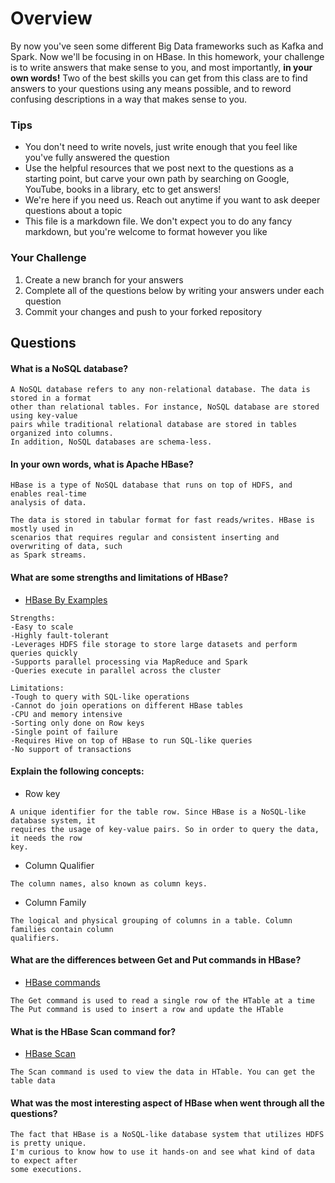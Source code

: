# Overview

By now you've seen some different Big Data frameworks such as Kafka and Spark. Now we'll be focusing in on HBase. In this homework, your
challenge is to write answers that make sense to you, and most importantly, **in your own words!**
Two of the best skills you can get from this class are to find answers to your questions using any means possible, and to
reword confusing descriptions in a way that makes sense to you. 

### Tips
* You don't need to write novels, just write enough that you feel like you've fully answered the question
* Use the helpful resources that we post next to the questions as a starting point, but carve your own path by searching on Google, YouTube, books in a library, etc to get answers!
* We're here if you need us. Reach out anytime if you want to ask deeper questions about a topic 
* This file is a markdown file. We don't expect you to do any fancy markdown, but you're welcome to format however you like


### Your Challenge
1. Create a new branch for your answers 
2. Complete all of the questions below by writing your answers under each question
3. Commit your changes and push to your forked repository

## Questions
#### What is a NoSQL database? 
```
A NoSQL database refers to any non-relational database. The data is stored in a format
other than relational tables. For instance, NoSQL database are stored using key-value
pairs while traditional relational database are stored in tables organized into columns.
In addition, NoSQL databases are schema-less.
```

#### In your own words, what is Apache HBase? 
```
HBase is a type of NoSQL database that runs on top of HDFS, and enables real-time
analysis of data.

The data is stored in tabular format for fast reads/writes. HBase is mostly used in 
scenarios that requires regular and consistent inserting and overwriting of data, such
as Spark streams.
```

#### What are some strengths and limitations of HBase? 
* [HBase By Examples](https://sparkbyexamples.com/apache-hbase-tutorial/)
```
Strengths:
-Easy to scale
-Highly fault-tolerant
-Leverages HDFS file storage to store large datasets and perform queries quickly
-Supports parallel processing via MapReduce and Spark
-Queries execute in parallel across the cluster

Limitations:
-Tough to query with SQL-like operations
-Cannot do join operations on different HBase tables
-CPU and memory intensive
-Sorting only done on Row keys
-Single point of failure
-Requires Hive on top of HBase to run SQL-like queries
-No support of transactions
```
#### Explain the following concepts: 
* Row key
```
A unique identifier for the table row. Since HBase is a NoSQL-like database system, it
requires the usage of key-value pairs. So in order to query the data, it needs the row
key.
```
* Column Qualifier
```
The column names, also known as column keys.
```
* Column Family
```
The logical and physical grouping of columns in a table. Column families contain column
qualifiers.
```

#### What are the differences between Get and Put commands in HBase? 
* [HBase commands](https://www.tutorialspoint.com/hbase/hbase_create_data.htm)
```
The Get command is used to read a single row of the HTable at a time
The Put command is used to insert a row and update the HTable
```

#### What is the HBase Scan command for? 
* [HBase Scan](https://www.tutorialspoint.com/hbase/hbase_scan.htm)
```
The Scan command is used to view the data in HTable. You can get the table data
```

#### What was the most interesting aspect of HBase when went through all the questions? 
```
The fact that HBase is a NoSQL-like database system that utilizes HDFS is pretty unique.
I'm curious to know how to use it hands-on and see what kind of data to expect after 
some executions.
```
